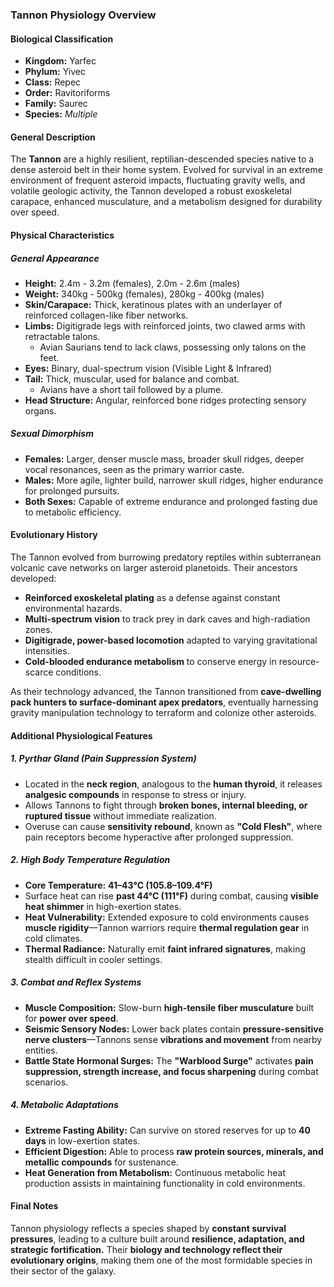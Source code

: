 ### **Tannon Physiology Overview**

#### **Biological Classification**

- **Kingdom:** Yarfec
- **Phylum:** Yivec
- **Class:** Repec
- **Order:** Ravitoriforms
- **Family:** Saurec
- **Species:** *Multiple*

#### **General Description**

The **Tannon** are a highly resilient, reptilian-descended species native to a dense asteroid belt in their home system. Evolved for survival in an extreme environment of frequent asteroid impacts, fluctuating gravity wells, and volatile geologic activity, the Tannon developed a robust exoskeletal carapace, enhanced musculature, and a metabolism designed for durability over speed.

#### **Physical Characteristics**

##### **General Appearance**

- **Height:** 2.4m - 3.2m (females), 2.0m - 2.6m (males)
- **Weight:** 340kg - 500kg (females), 280kg - 400kg (males)
- **Skin/Carapace:** Thick, keratinous plates with an underlayer of reinforced collagen-like fiber networks.
- **Limbs:** Digitigrade legs with reinforced joints, two clawed arms with retractable talons.
  - Avian Saurians tend to lack claws, possessing only talons on the feet.
- **Eyes:** Binary, dual-spectrum vision (Visible Light & Infrared)
- **Tail:** Thick, muscular, used for balance and combat.
  - Avians have a short tail followed by a plume.
- **Head Structure:** Angular, reinforced bone ridges protecting sensory organs.

##### **Sexual Dimorphism**

- **Females:** Larger, denser muscle mass, broader skull ridges, deeper vocal resonances, seen as the primary warrior caste.
- **Males:** More agile, lighter build, narrower skull ridges, higher endurance for prolonged pursuits.
- **Both Sexes:** Capable of extreme endurance and prolonged fasting due to metabolic efficiency.

#### **Evolutionary History**

The Tannon evolved from burrowing predatory reptiles within subterranean volcanic cave networks on larger asteroid planetoids. Their ancestors developed:

- **Reinforced exoskeletal plating** as a defense against constant environmental hazards.
- **Multi-spectrum vision** to track prey in dark caves and high-radiation zones.
- **Digitigrade, power-based locomotion** adapted to varying gravitational intensities.
- **Cold-blooded endurance metabolism** to conserve energy in resource-scarce conditions.

As their technology advanced, the Tannon transitioned from **cave-dwelling pack hunters to surface-dominant apex predators**, eventually harnessing gravity manipulation technology to terraform and colonize other asteroids.

#### **Additional Physiological Features**

##### **1. Pyrthar Gland (Pain Suppression System)**

- Located in the **neck region**, analogous to the **human thyroid**, it releases **analgesic compounds** in response to stress or injury.
- Allows Tannons to fight through **broken bones, internal bleeding, or ruptured tissue** without immediate realization.
- Overuse can cause **sensitivity rebound**, known as **"Cold Flesh"**, where pain receptors become hyperactive after prolonged suppression.

##### **2. High Body Temperature Regulation**

- **Core Temperature:** **41–43°C (105.8–109.4°F)**
- Surface heat can rise **past 44°C (111°F)** during combat, causing **visible heat shimmer** in high-exertion states.
- **Heat Vulnerability:** Extended exposure to cold environments causes **muscle rigidity**—Tannon warriors require **thermal regulation gear** in cold climates.
- **Thermal Radiance:** Naturally emit **faint infrared signatures**, making stealth difficult in cooler settings.

##### **3. Combat and Reflex Systems**

- **Muscle Composition:** Slow-burn **high-tensile fiber musculature** built for **power over speed**.
- **Seismic Sensory Nodes:** Lower back plates contain **pressure-sensitive nerve clusters**—Tannons sense **vibrations and movement** from nearby entities.
- **Battle State Hormonal Surges:** The **"Warblood Surge"** activates **pain suppression, strength increase, and focus sharpening** during combat scenarios.

##### **4. Metabolic Adaptations**

- **Extreme Fasting Ability:** Can survive on stored reserves for up to **40 days** in low-exertion states.
- **Efficient Digestion:** Able to process **raw protein sources, minerals, and metallic compounds** for sustenance.
- **Heat Generation from Metabolism:** Continuous metabolic heat production assists in maintaining functionality in cold environments.

#### **Final Notes**

Tannon physiology reflects a species shaped by **constant survival pressures**, leading to a culture built around **resilience, adaptation, and strategic fortification.** Their **biology and technology reflect their evolutionary origins**, making them one of the most formidable species in their sector of the galaxy.
